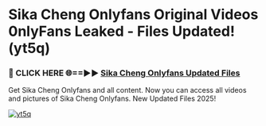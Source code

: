 # Sika Cheng Onlyfans Original Videos 0nlyFans Leaked - Files Updated! (yt5q)

<h3>🔴 CLICK HERE 🌐==►► <a href="https://tinyurl.com/2m67pmp6" rel="nofollow">Sika Cheng Onlyfans Updated Files</a></h3>

Get Sika Cheng Onlyfans and all content. Now you can access all videos and pictures of Sika Cheng Onlyfans. New Updated Files 2025!

[![yt5q](https://i.imgur.com/H4QAA4z.gif)](https://tinyurl.com/2m67pmp6)